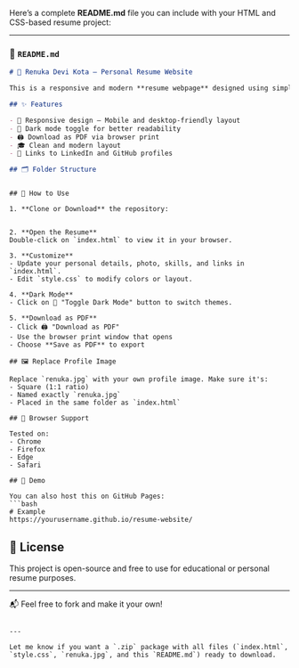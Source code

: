 Here’s a complete **README.md** file you can include with your HTML and CSS-based resume project:

---

### 📄 `README.md`

```markdown
# 🌟 Renuka Devi Kota – Personal Resume Website

This is a responsive and modern **resume webpage** designed using simple **HTML** and **CSS**, enhanced with features like dark mode and PDF export.

## ✨ Features

- 📱 Responsive design – Mobile and desktop-friendly layout
- 🌙 Dark mode toggle for better readability
- 🖨️ Download as PDF via browser print
- 🎓 Clean and modern layout
- 🔗 Links to LinkedIn and GitHub profiles

## 🗂 Folder Structure

```



```

## 🚀 How to Use

1. **Clone or Download** the repository:
```


````

2. **Open the Resume**  
Double-click on `index.html` to view it in your browser.

3. **Customize**
- Update your personal details, photo, skills, and links in `index.html`.
- Edit `style.css` to modify colors or layout.

4. **Dark Mode**
- Click on 🌙 "Toggle Dark Mode" button to switch themes.

5. **Download as PDF**
- Click 🖨️ "Download as PDF"
- Use the browser print window that opens
- Choose **Save as PDF** to export

## 🖼 Replace Profile Image

Replace `renuka.jpg` with your own profile image. Make sure it's:
- Square (1:1 ratio)
- Named exactly `renuka.jpg`
- Placed in the same folder as `index.html`

## 🧩 Browser Support

Tested on:
- Chrome
- Firefox
- Edge
- Safari

## 📌 Demo

You can also host this on GitHub Pages:
```bash
# Example
https://yourusername.github.io/resume-website/
````

## 📄 License

This project is open-source and free to use for educational or personal resume purposes.

---

📬 Feel free to fork and make it your own!

```

---

Let me know if you want a `.zip` package with all files (`index.html`, `style.css`, `renuka.jpg`, and this `README.md`) ready to download.
```
